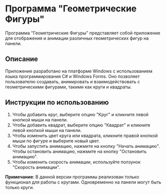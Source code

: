 # Программа "Геометрические Фигуры"

Программа "Геометрические Фигуры" представляет собой приложение для отображения и анимации различных геометрических фигур на панели.

## Описание

Приложение разработано на платформе Windows с использованием языка программирования C# и Windows Forms. Оно позволяет пользователю создавать, анимировать и взаимодействовать с геометрическими фигурами, такими как круги и квадраты.

## Инструкции по использованию

1. Чтобы добавить круг, выберите опцию "Круг" и кликните левой кнопкой мыши на панели.
2. Чтобы добавить квадрат, выберите опцию "Квадрат" и кликните левой кнопкой мыши на панели.
3. Чтобы изменить цвет круга или квадрата, кликните правой кнопкой мыши по фигуре и выберите новый цвет.
4. Чтобы запустить анимацию, нажмите на кнопку "Начать анимацию". Чтобы остановить анимацию, нажмите на кнопку "Остановить анимацию".
5. Чтобы изменить скорость анимации, используйте ползунок "Скорость анимации".

**Примечание**: В данной версии программы реализован только функционал для работы с кругами. Одновременно на панели могут быть только круги.
